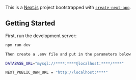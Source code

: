 This is a [Next.js](https://nextjs.org/) project bootstrapped with [`create-next-app`](https://github.com/vercel/next.js/tree/canary/packages/create-next-app).

## Getting Started

First, run the development server:

```bash
npm run dev

Then create a .env file and put in the parameters below

DATABASE_URL="mysql://****:****@localhost:****/****"

NEXT_PUBLIC_OWN_URL = "http://localhost:****"
